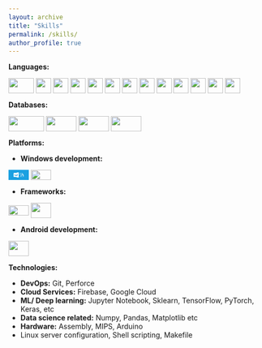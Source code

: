 ```yaml
---
layout: archive
title: "Skills"
permalink: /skills/
author_profile: true
---
```


**Languages:**
<!-- - Go, C++, C, C#, Python, Java, JavaScript, Scala, TypeScript, Prolog, CSS, XAML, HTML -->
<span title="Go">
    <img src="https://cdn.jsdelivr.net/gh/devicons/devicon/icons/go/go-original-wordmark.svg" width="50" height="30" style="vertical-align: middle;"/>
</span>
<span title="C++">
    <img src="https://cdn.jsdelivr.net/gh/devicons/devicon/icons/cplusplus/cplusplus-original.svg" width="30" height="30" style="vertical-align: middle;"/>
</span>
<span title="JavaScript">
    <img src="https://cdn.jsdelivr.net/gh/devicons/devicon/icons/javascript/javascript-original.svg" width="30" height="30" style="vertical-align: middle;"/>
</span>
<span title="C">
    <img src="https://cdn.jsdelivr.net/gh/devicons/devicon/icons/c/c-original.svg" width="30" height="30" style="vertical-align: middle;"/>
</span>
<span title="Java">
    <img src="https://cdn.jsdelivr.net/gh/devicons/devicon/icons/java/java-original.svg" width="30" height="30" style="vertical-align: middle;"/>
</span>
<span title="C#">
    <img src="https://cdn.jsdelivr.net/gh/devicons/devicon/icons/csharp/csharp-original.svg" width="30" height="30" style="vertical-align: middle;"/>
</span>
<span title="Python">
    <img src="https://cdn.jsdelivr.net/gh/devicons/devicon/icons/python/python-original.svg" width="30" height="30" style="vertical-align: middle;"/>
</span>
<span title="Scala">
    <img src="https://cdn.jsdelivr.net/gh/devicons/devicon/icons/scala/scala-original.svg" width="30" height="30" style="vertical-align: middle;"/>
</span>
<span title="TypeScript">
    <img src="https://cdn.jsdelivr.net/gh/devicons/devicon/icons/typescript/typescript-original.svg" width="30" height="30" style="vertical-align: middle;"/>
</span>
<span title="Prolog">
    <img src="https://cdn.jsdelivr.net/gh/devicons/devicon@latest/icons/prolog/prolog-original.svg" width="30" height="30" style="vertical-align: middle;"/>
</span>
<span title="HTML">
    <img src="https://cdn.jsdelivr.net/gh/devicons/devicon/icons/html5/html5-original.svg" width="30" height="30" style="vertical-align: middle;"/>
</span>
<span title="XAML">
    <img src="https://cdn-icons-png.flaticon.com/128/7488/7488854.png" width="30" height="30" style="vertical-align: middle;"/>
</span>
<span title="CSS">
    <img src="https://cdn.jsdelivr.net/gh/devicons/devicon/icons/css3/css3-original.svg" width="30" height="30" style="vertical-align: middle;"/>
</span>

**Databases:**
<!-- - Oracle, MySQL, MongoDB, SQLite -->
<span title="Oracle">
    <img src="https://cdn.jsdelivr.net/gh/devicons/devicon/icons/oracle/oracle-original.svg" width="70" height="30" style="vertical-align: middle;"/>
</span>
<span title="MySQL">
    <img src="https://cdn.jsdelivr.net/gh/devicons/devicon/icons/mysql/mysql-original-wordmark.svg" width="60" height="30" style="vertical-align: middle;"/>
</span>
<span title="MongoDB">
    <img src="https://cdn.jsdelivr.net/gh/devicons/devicon/icons/mongodb/mongodb-original-wordmark.svg" width="60" height="30" style="vertical-align: middle;"/>
</span>
<span title="SQLite">
    <img src="https://cdn.jsdelivr.net/gh/devicons/devicon/icons/sqlite/sqlite-original-wordmark.svg" width="60" height="30" style="vertical-align: middle;"/>
</span>

**Platforms:**
- **Windows development:** 
<span title="UWP">
    <img src="/assets/uwp.jpg" width="40" height="20" style="vertical-align: middle;" />
</span>
<span title=".NET">
    <img src="https://cdn.jsdelivr.net/gh/devicons/devicon/icons/dot-net/dot-net-original-wordmark.svg" width="40" height="20" style="vertical-align: middle;"/>
</span>

- **Frameworks:**
<span title="Django">
    <img src="https://cdn.jsdelivr.net/gh/devicons/devicon@latest/icons/django/django-plain.svg" width="40" height="20" style="vertical-align: middle;"/>
</span>
<span title="React JS">
    <img src="https://cdn.jsdelivr.net/gh/devicons/devicon/icons/react/react-original.svg" width="40" height="30" style="vertical-align: middle;"/>
</span>

- **Android development:**
<span title="Android Native">
    <img src="https://cdn.jsdelivr.net/gh/devicons/devicon/icons/android/android-original.svg" width="40" height="30" style="vertical-align: middle;"/>
</span>

**Technologies:**
- **DevOps:** Git, Perforce
- **Cloud Services:** Firebase, Google Cloud
- **ML/ Deep learning:** Jupyter Notebook, Sklearn, TensorFlow, PyTorch, Keras, etc
- **Data science related:** Numpy, Pandas, Matplotlib etc
- **Hardware:** Assembly, MIPS, Arduino
- Linux server configuration, Shell scripting, Makefile